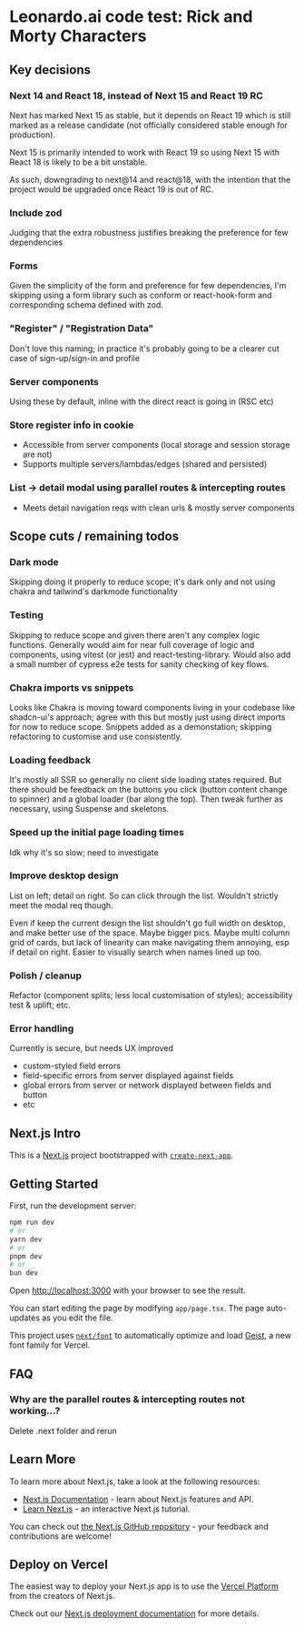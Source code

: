 # Leonardo.ai code test: Rick and Morty Characters

## Key decisions

### Next 14 and React 18, instead of Next 15 and React 19 RC

Next has marked Next 15 as stable, but it depends on React 19 which is still marked as a release candidate (not officially considered stable enough for production).

Next 15 is primarily intended to work with React 19 so using Next 15 with React 18 is likely to be a bit unstable.

As such, downgrading to next@14 and react@18, with the intention that the project would be upgraded once React 19 is out of RC.

### Include zod

Judging that the extra robustness justifies breaking the preference for few dependencies

### Forms

Given the simplicity of the form and preference for few dependencies, I'm skipping using a form library such as conform or react-hook-form and corresponding schema defined with zod.

### "Register" / "Registration Data"

Don't love this naming; in practice it's probably going to be a clearer cut case of sign-up/sign-in and profile

### Server components

Using these by default, inline with the direct react is going in (RSC etc)

### Store register info in cookie

- Accessible from server components (local storage and session storage are not)
- Supports multiple servers/lambdas/edges (shared and persisted)

### List -> detail modal using parallel routes & intercepting routes

- Meets detail navigation reqs with clean urls & mostly server components

## Scope cuts / remaining todos

### Dark mode

Skipping doing it properly to reduce scope; it's dark only and not using chakra and tailwind's darkmode functionality

### Testing

Skipping to reduce scope and given there aren't any complex logic functions.  Generally would aim for near full coverage of logic and components, using vitest (or jest) and react-testing-library.  Would also add a small number of cypress e2e tests for sanity checking of key flows.

### Chakra imports vs snippets

Looks like Chakra is moving toward components living in your codebase like shadcn-ui's approach; agree with this but mostly just using direct imports for now to reduce scope.  Snippets added as a demonstation; skipping refactoring to customise and use consistently.

### Loading feedback

It's mostly all SSR so generally no client side loading states required.
But there should be feedback on the buttons you click (button content change to spinner) and a global loader (bar along the top).
Then tweak further as necessary, using Suspense and skeletons.

### Speed up the initial page loading times

Idk why it's so slow; need to investigate

### Improve desktop design

List on left; detail on right.  So can click through the list.  Wouldn't strictly meet the modal req though.

Even if keep the current design the list shouldn't go full width on desktop, and make better use of the space.  Maybe bigger pics.  Maybe multi column grid of cards, but lack of linearity can make navigating them annoying, esp if detail on right.  Easier to visually search when names lined up too.

### Polish / cleanup

Refactor (component splits; less local customisation of styles); accessibility test & uplift; etc.

### Error handling

Currently is secure, but needs UX improved

- custom-styled field errors
- field-specific errors from server displayed against fields
- global errors from server or network displayed between fields and button
- etc

## Next.js Intro

This is a [Next.js](https://nextjs.org) project bootstrapped with [`create-next-app`](https://nextjs.org/docs/app/api-reference/cli/create-next-app).

## Getting Started

First, run the development server:

```bash
npm run dev
# or
yarn dev
# or
pnpm dev
# or
bun dev
```

Open [http://localhost:3000](http://localhost:3000) with your browser to see the result.

You can start editing the page by modifying `app/page.tsx`. The page auto-updates as you edit the file.

This project uses [`next/font`](https://nextjs.org/docs/app/building-your-application/optimizing/fonts) to automatically optimize and load [Geist](https://vercel.com/font), a new font family for Vercel.

## FAQ

### Why are the parallel routes & intercepting routes not working...?

Delete .next folder and rerun

## Learn More

To learn more about Next.js, take a look at the following resources:

- [Next.js Documentation](https://nextjs.org/docs) - learn about Next.js features and API.
- [Learn Next.js](https://nextjs.org/learn) - an interactive Next.js tutorial.

You can check out [the Next.js GitHub repository](https://github.com/vercel/next.js) - your feedback and contributions are welcome!

## Deploy on Vercel

The easiest way to deploy your Next.js app is to use the [Vercel Platform](https://vercel.com/new?utm_medium=default-template&filter=next.js&utm_source=create-next-app&utm_campaign=create-next-app-readme) from the creators of Next.js.

Check out our [Next.js deployment documentation](https://nextjs.org/docs/app/building-your-application/deploying) for more details.
